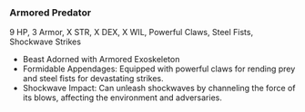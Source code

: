 ### Armored Predator
9 HP, 3 Armor, X STR, X DEX, X WIL, Powerful Claws, Steel Fists, Shockwave Strikes
- Beast Adorned with Armored Exoskeleton
- Formidable Appendages: Equipped with powerful claws for rending prey and steel fists for devastating strikes.
- Shockwave Impact: Can unleash shockwaves by channeling the force of its blows, affecting the environment and adversaries.

